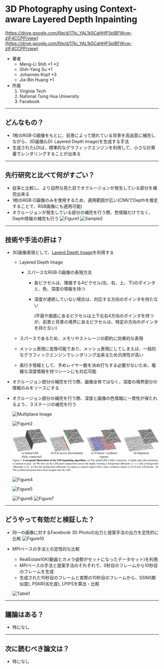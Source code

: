 
3D Photography using Context-aware Layered Depth Inpainting
===

[https://drive.google.com/file/d/17ki_YAL1k5CaHHP3pIBFWvw-ztF4CCPP/view](https://drive.google.com/file/d/17ki_YAL1k5CaHHP3pIBFWvw-ztF4CCPP/view)



- 著者
  - Meng-Li Shih *1 *2
  - Shih-Yang Su *1
  - Johannes Kopf *3
  - Jia-Bin Huang *1
- 所属
  1. Virginia Tech
  2. National Tsing Hua University
  3. Facebook

---

## どんなもの？

+ 1枚のRGB-D画像をもとに、前景によって隠れている背景を高品質に補完しながら、3D画像(LDI: Layered Depth Image)を生成する手法
+ 生成されたLDIは、標準的なグラフィックエンジンを利用して、小さな計算量でレンダリングすることが出来る


---


## 先行研究と比べて何がすごい？

+ 従来と比較し、より自然な見た目でオクルージョンが発生している部分を補完出来る
+ 1枚のRGB-D画像のみを使用するため、適用範囲が広い(CNNでDepthを推定することで、RGB画像にも適用可能)
+ オクルージョンが発生している部分の補完を行う際、色情報だけでなく、Depth情報の補完も行う
  ![Figure1](https://github.com/strshp/surveys/blob/20200416/20200416_reports/3D_Photography_using_Context-aware_Layered_Depth_Inpainting/figure1.png)
  ![Sample2](https://github.com/strshp/surveys/blob/20200416/20200416_reports/3D_Photography_using_Context-aware_Layered_Depth_Inpainting/sample2.png)

---



## 技術や手法の肝は？

+ 3D画像表現として、[Layerd Depth Image](https://grail.cs.washington.edu/wp-content/uploads/2015/08/Shade98.pdf)を利用する

    + Layered Depth Image

        + スパースなRGB-D画像の表現方法

            + 各ピクセルは、隣接する4ピクセル(左、右、上、下)のポインタと、色、深度の情報を持つ

            + 深度が連続していない場合は、対応する方向のポインタを持たない

                (平面や曲面にあるピクセルは上下左右4方向のポインタを持つが、前景と背景の境界にあるピクセルは、特定の方向のポインタを持たない)

    + スパースであるため、メモリやストレージの節約に効果的な表現

    + メッシュ表現に変換可能であり、メッシュ表現にしてしまえば、一般的なグラフィックエンジンでレンダリング出来るため汎用性が高い

    + 奥行き情報として、予めレイヤー数を決め打ちする必要がないため、複雑な深度情報を持つシーンにも対応可能

+ オクルージョン部分の補完を行う際、画像全体ではなく、深度の境界部分の情報のみをソースにする

+ オクルージョン部分の補完を行う際、深度と画像の色情報に一貫性が保たれるよう、３ステージの補完を行う

    ![Multiplane Image](https://github.com/strshp/surveys/blob/20200416/20200416_reports/3D_Photography_using_Context-aware_Layered_Depth_Inpainting/multiplane.png)

    ![Figure2](https://github.com/strshp/surveys/blob/20200416/20200416_reports/3D_Photography_using_Context-aware_Layered_Depth_Inpainting/figure2.png)
    ![Figure3](figure3.png)

    ![Figure4](https://github.com/strshp/surveys/blob/20200416/20200416_reports/3D_Photography_using_Context-aware_Layered_Depth_Inpainting/figure4.png)

    ![Figure5](https://github.com/strshp/surveys/blob/20200416/20200416_reports/3D_Photography_using_Context-aware_Layered_Depth_Inpainting/figure5.png)

    ![Figure6](https://github.com/strshp/surveys/blob/20200416/20200416_reports/3D_Photography_using_Context-aware_Layered_Depth_Inpainting/figure6.png)
    ![Figure7](figure7-8.png)


---

## どうやって有効だと検証した？

- 同一の画像に対するFacebook 3D Photoの出力と提案手法の出力を定性的に比較
  ![Figure10](https://github.com/strshp/surveys/blob/20200416/20200416_reports/3D_Photography_using_Context-aware_Layered_Depth_Inpainting/figure10.png)

- MPIベースの手法との定性的な比較

  - RealEstate10K(動画とカメラ姿勢がセットになったデータセット)を利用
  - MPIベースの手法と提案手法のそれぞれで、0秒目のフレームから10秒目のフレームを生成
  - 生成された10秒目のフレームと実際の10秒目のフレームから、SSIM(類似度), PSNR(劣化度), LPIPSを算出・比較

  ![Table1](https://github.com/strshp/surveys/blob/20200416/20200416_reports/3D_Photography_using_Context-aware_Layered_Depth_Inpainting/table1.png)



---

## 議論はある？

+ 特になし



---

## 次に読むべき論文は？

+ 特になし
